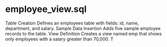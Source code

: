 # employee_view.sql
Table Creation Defines an employees table with fields: id, name, department, and salary.  Sample Data Insertion Adds five sample employee records to the table.  View Definition Creates a view named emp that shows only employees with a salary greater than 70,000. T
